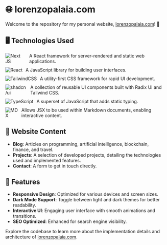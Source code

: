 # 🌐 lorenzopalaia.com

Welcome to the repository for my personal website, [lorenzopalaia.com](https://lorenzopalaia.com)! 🚀

## 🖥️ Technologies Used

<div style="display: flex; align-items: center; margin-bottom: 10px;">
  <img src="https://img.shields.io/badge/Next-black?style=for-the-badge&logo=next.js&logoColor=white" alt="Next JS" />
  <span style="margin-left: 10px;">A React framework for server-rendered and static web applications.</span>
</div>
<div style="display: flex; align-items: center; margin-bottom: 10px;">
  <img src="https://img.shields.io/badge/react-%2320232a.svg?style=for-the-badge&logo=react&logoColor=%2361DAFB" alt="React" />
  <span style="margin-left: 10px;">A JavaScript library for building user interfaces.</span>
</div>
<div style="display: flex; align-items: center; margin-bottom: 10px;">
  <img src="https://img.shields.io/badge/tailwindcss-%2338B2AC.svg?style=for-the-badge&logo=tailwind-css&logoColor=white" alt="TailwindCSS" />
  <span style="margin-left: 10px;">A utility-first CSS framework for rapid UI development.</span>
</div>  
<div style="display: flex; align-items: center; margin-bottom: 10px;">
  <img src="https://img.shields.io/badge/shadcn%2Fui-000000?style=for-the-badge&logo=shadcnui&logoColor=white" alt="shadcn/ui" />
  <span style="margin-left: 10px;">A collection of reusable UI components built with Radix UI and Tailwind CSS.</span>
  </div>  
<div style="display: flex; align-items: center; margin-bottom: 10px;">
  <img src="https://img.shields.io/badge/typescript-%23007ACC.svg?style=for-the-badge&logo=typescript&logoColor=white" alt="TypeScript" />
  <span style="margin-left: 10px;">A superset of JavaScript that adds static typing.</span>
</div>
<div style="display: flex; align-items: center; margin-bottom: 10px;">
  <img src="https://img.shields.io/badge/MDX-darkslategray?style=for-the-badge&logo=mdx&logoColor=white" alt="MDX" />
  <span style="margin-left: 10px;">Allows JSX to be used within Markdown documents, enabling interactive content.</span>
</div>

## 📖 Website Content

- **Blog**: Articles on programming, artificial intelligence, blockchain, finance, and travel.
- **Projects**: A selection of developed projects, detailing the technologies used and implemented features.
- **Contact**: A form to get in touch directly.

## 🌟 Features

- **Responsive Design**: Optimized for various devices and screen sizes.
- **Dark Mode Support**: Toggle between light and dark themes for better readability.
- **Interactive UI**: Engaging user interface with smooth animations and transitions.
- **SEO Optimized**: Enhanced for search engine visibility.

Explore the codebase to learn more about the implementation details and architecture of [lorenzopalaia.com](https://lorenzopalaia.com).
